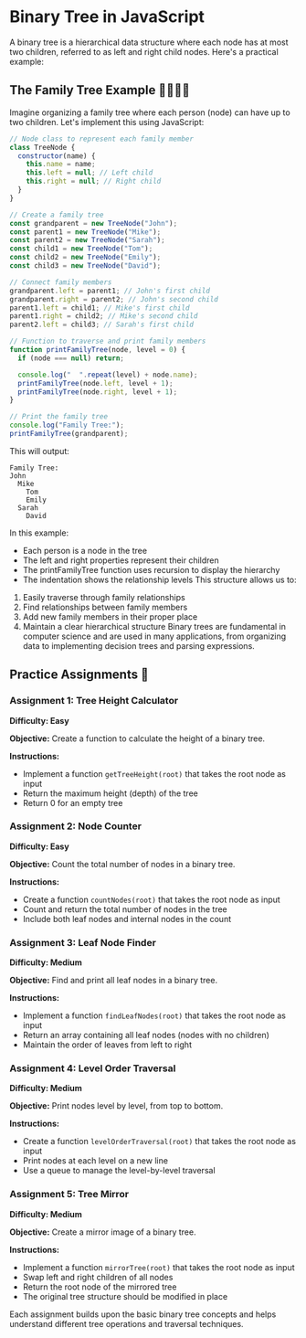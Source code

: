 # Binary Tree in JavaScript

A binary tree is a hierarchical data structure where each node has at most two children, referred to as left and right child nodes. Here's a practical example:

## The Family Tree Example 👨‍👩‍👧‍👦

Imagine organizing a family tree where each person (node) can have up to two children. Let's implement this using JavaScript:

```javascript
// Node class to represent each family member
class TreeNode {
  constructor(name) {
    this.name = name;
    this.left = null; // Left child
    this.right = null; // Right child
  }
}

// Create a family tree
const grandparent = new TreeNode("John");
const parent1 = new TreeNode("Mike");
const parent2 = new TreeNode("Sarah");
const child1 = new TreeNode("Tom");
const child2 = new TreeNode("Emily");
const child3 = new TreeNode("David");

// Connect family members
grandparent.left = parent1; // John's first child
grandparent.right = parent2; // John's second child
parent1.left = child1; // Mike's first child
parent1.right = child2; // Mike's second child
parent2.left = child3; // Sarah's first child

// Function to traverse and print family members
function printFamilyTree(node, level = 0) {
  if (node === null) return;

  console.log("  ".repeat(level) + node.name);
  printFamilyTree(node.left, level + 1);
  printFamilyTree(node.right, level + 1);
}

// Print the family tree
console.log("Family Tree:");
printFamilyTree(grandparent);
```

This will output:

```
Family Tree:
John
  Mike
    Tom
    Emily
  Sarah
    David
```

In this example:

- Each person is a node in the tree
- The left and right properties represent their children
- The printFamilyTree function uses recursion to display the hierarchy
- The indentation shows the relationship levels
  This structure allows us to:

1. Easily traverse through family relationships
2. Find relationships between family members
3. Add new family members in their proper place
4. Maintain a clear hierarchical structure
   Binary trees are fundamental in computer science and are used in many applications, from organizing data to implementing decision trees and parsing expressions.

## Practice Assignments 🎯

### Assignment 1: Tree Height Calculator
**Difficulty: Easy**

**Objective:** Create a function to calculate the height of a binary tree.

**Instructions:**
- Implement a function `getTreeHeight(root)` that takes the root node as input
- Return the maximum height (depth) of the tree
- Return 0 for an empty tree

### Assignment 2: Node Counter
**Difficulty: Easy**

**Objective:** Count the total number of nodes in a binary tree.

**Instructions:**
- Create a function `countNodes(root)` that takes the root node as input
- Count and return the total number of nodes in the tree
- Include both leaf nodes and internal nodes in the count

### Assignment 3: Leaf Node Finder
**Difficulty: Medium**

**Objective:** Find and print all leaf nodes in a binary tree.

**Instructions:**
- Implement a function `findLeafNodes(root)` that takes the root node as input
- Return an array containing all leaf nodes (nodes with no children)
- Maintain the order of leaves from left to right

### Assignment 4: Level Order Traversal
**Difficulty: Medium**

**Objective:** Print nodes level by level, from top to bottom.

**Instructions:**
- Create a function `levelOrderTraversal(root)` that takes the root node as input
- Print nodes at each level on a new line
- Use a queue to manage the level-by-level traversal

### Assignment 5: Tree Mirror
**Difficulty: Medium**

**Objective:** Create a mirror image of a binary tree.

**Instructions:**
- Implement a function `mirrorTree(root)` that takes the root node as input
- Swap left and right children of all nodes
- Return the root node of the mirrored tree
- The original tree structure should be modified in place

Each assignment builds upon the basic binary tree concepts and helps understand different tree operations and traversal techniques.

